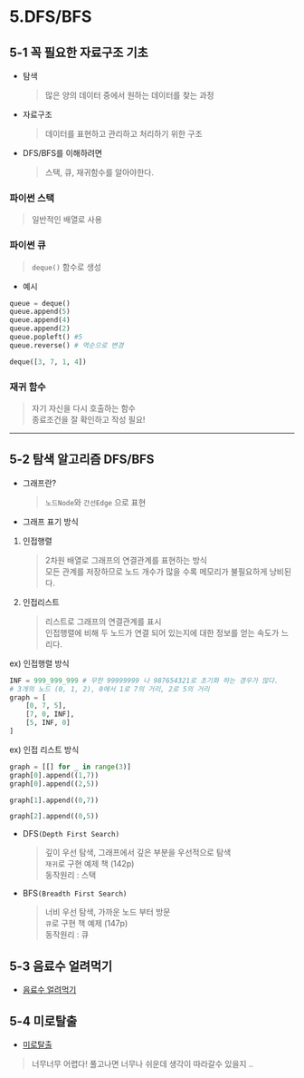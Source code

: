 # 5.DFS/BFS

## 5-1 꼭 필요한 자료구조 기초

- 탐색
  > 많은 양의 데이터 중에서 원하는 데이터를 찾는 과정
- 자료구조
  > 데이터를 표현하고 관리하고 처리하기 위한 구조
- DFS/BFS를 이해하려면
  > 스택, 큐, 재귀함수를 알아야한다.

### 파이썬 스택

> 일반적인 배열로 사용

### 파이썬 큐

> `deque()` 함수로 생성

- 예시

```python
queue = deque()
queue.append(5)
queue.append(4)
queue.append(2)
queue.popleft() #5
queue.reverse() # 역순으로 변경

deque([3, 7, 1, 4])
```

### 재귀 함수

> 자기 자신을 다시 호출하는 함수  
> 종료조건을 잘 확인하고 작성 필요!

---

## 5-2 탐색 알고리즘 DFS/BFS

- 그래프란?

  > `노드Node`와 `간선Edge` 으로 표현

- 그래프 표기 방식

1. 인접행렬

   > 2차원 배열로 그래프의 연결관계를 표현하는 방식  
   > 모든 관계를 저장하므로 노드 개수가 많을 수록 메모리가 불필요하게 낭비된다.

2. 인접리스트
   > 리스트로 그래프의 연결관계를 표시  
   > 인접행렬에 비해 두 노드가 연결 되어 있는지에 대한 정보를 얻는 속도가 느리다.

ex) 인접행렬 방식

```python
INF = 999_999_999 # 무한 99999999 나 987654321로 초기화 하는 경우가 많다.
# 3개의 노드 (0, 1, 2), 0에서 1로 7의 거리, 2로 5의 거리
graph = [
    [0, 7, 5],
    [7, 0, INF],
    [5, INF, 0]
]
```

ex) 인접 리스트 방식

```python
graph = [[] for _ in range(3)]
graph[0].append((1,7))
graph[0].append((2,5))

graph[1].append((0,7))

graph[2].append((0,5))
```

- DFS`(Depth First Search)`

  > 깊이 우선 탐색, 그래프에서 깊은 부분을 우선적으로 탐색  
  > `재귀`로 구현 예제 책 (142p)  
  > 동작원리 : 스택

- BFS`(Breadth First Search)`
  > 너비 우선 탐색, 가까운 노드 부터 방문  
  > `큐`로 구현 책 예제 (147p)  
  > 동작원리 : 큐

## 5-3 음료수 얼려먹기

- [음료수 얼려먹기](./solution5-3.py)

## 5-4 미로탈출

- [미로탈출](./solution5-4.py)

> 너무너무 어렵다! 풀고나면 너무나 쉬운데 생각이 따라갈수 있을지 ..
